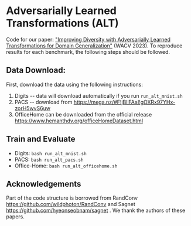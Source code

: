 # Adversarially Learned Transformations (ALT)
Code for our paper: ["Improving Diversity with Adversarially Learned Transformations for Domain Generalization"](https://arxiv.org/abs/2206.07736) (WACV 2023).
To reproduce results for each benchmark, the following steps should be followed.

## Data Download:
First, download the data using the following instructions:
1. Digits -- data will download automatically if you run `run_alt_mnist.sh`
2. PACS -- download from https://mega.nz/#F!jBllFAaI!gOXRx97YHx-zorH5wvS6uw
3. OfficeHome can be downloaded from the official release https://www.hemanthdv.org/officeHomeDataset.html

## Train and Evaluate
- Digits: `bash run_alt_mnist.sh`
- PACS: `bash run_alt_pacs.sh`
- Office-Home: `bash run_alt_officehome.sh`

## Acknowledgements
Part of the code structure is borrowed from RandConv https://github.com/wildphoton/RandConv and Sagnet https://github.com/hyeonseobnam/sagnet .
We thank the authors of these papers.
